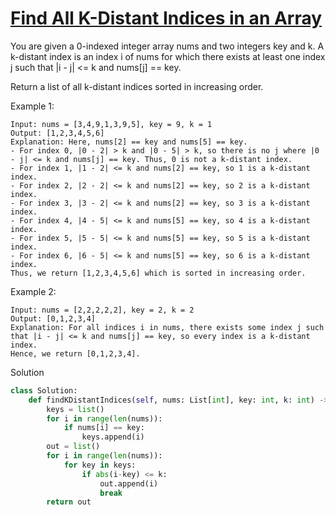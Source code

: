 # [Find All K-Distant Indices in an Array](https://leetcode.com/problems/find-all-k-distant-indices-in-an-array/description/)

You are given a 0-indexed integer array nums and two integers key and k. A k-distant index is an index i of nums for 
which there exists at least one index j such that |i - j| <= k and nums[j] == key.

Return a list of all k-distant indices sorted in increasing order.

Example 1:
```
Input: nums = [3,4,9,1,3,9,5], key = 9, k = 1
Output: [1,2,3,4,5,6]
Explanation: Here, nums[2] == key and nums[5] == key.
- For index 0, |0 - 2| > k and |0 - 5| > k, so there is no j where |0 - j| <= k and nums[j] == key. Thus, 0 is not a k-distant index.
- For index 1, |1 - 2| <= k and nums[2] == key, so 1 is a k-distant index.
- For index 2, |2 - 2| <= k and nums[2] == key, so 2 is a k-distant index.
- For index 3, |3 - 2| <= k and nums[2] == key, so 3 is a k-distant index.
- For index 4, |4 - 5| <= k and nums[5] == key, so 4 is a k-distant index.
- For index 5, |5 - 5| <= k and nums[5] == key, so 5 is a k-distant index.
- For index 6, |6 - 5| <= k and nums[5] == key, so 6 is a k-distant index.
Thus, we return [1,2,3,4,5,6] which is sorted in increasing order. 
```
Example 2:
```
Input: nums = [2,2,2,2,2], key = 2, k = 2
Output: [0,1,2,3,4]
Explanation: For all indices i in nums, there exists some index j such that |i - j| <= k and nums[j] == key, so every index is a k-distant index. 
Hence, we return [0,1,2,3,4].
```
Solution
```python
class Solution:
    def findKDistantIndices(self, nums: List[int], key: int, k: int) -> List[int]:
        keys = list()
        for i in range(len(nums)):
            if nums[i] == key:
                keys.append(i)
        out = list()
        for i in range(len(nums)):
            for key in keys:
                if abs(i-key) <= k:
                    out.append(i)
                    break
        return out
```